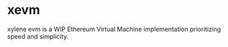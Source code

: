 # xevm
xylene evm is a WIP Ethereum Virtual Machine implementation prioritizing speed and simplicity.
